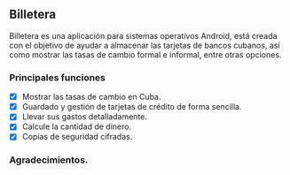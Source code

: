 ## Billetera

Billetera es una aplicación para sistemas operativos Android, está creada con el objetivo de ayudar 
a almacenar las tarjetas de bancos cubanos, así como mostrar las tasas de cambio 
formal e informal, entre otras opciones. 

### Principales funciones
- [x] Mostrar las tasas de cambio en Cuba.
- [x] Guardado y gestión de tarjetas de crédito de forma sencilla.
- [x] Llevar sus gastos detalladamente.
- [x] Calcule la cantidad de dinero.
- [x] Copias de seguridad cifradas.

### Agradecimientos.
